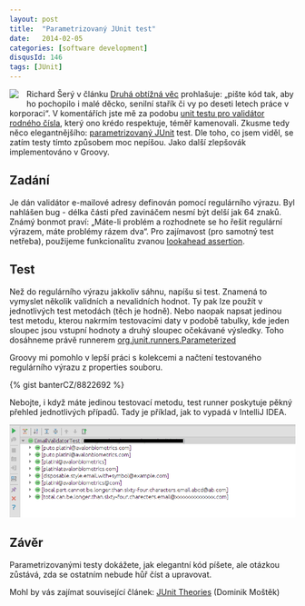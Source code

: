 ```yaml
---
layout: post
title:  "Parametrizovaný JUnit test"
date:   2014-02-05
categories: [software development]
disqusId: 146
tags: [JUnit]
---
```

<div style="float: left; margin: 0 1em 1em 0; text-align: center;"><a href="http://openclipart.org/detail/29641/quality-control:-approved-by-stijnbern-29641"><img src="https://openclipart.org/image/150px/svg_to_png/29641/1267371838.png" /></a></div>Richard Šerý v článku <a href="http://www.aspectworks.com/2014/02/druha-obtizna-vec">Druhá obtížná věc</a> prohlašuje: „pište kód tak, aby ho pochopilo i malé děcko, senilní stařík či vy po deseti letech práce v korporaci“. V komentářích jste mě za podobu <a href="/item/113">unit testu pro validátor rodného čísla</a>, který ono krédo respektuje, téměř kamenovali. Zkusme tedy něco elegantnějšího: <a href="http://junit.org/javadoc/latest/org/junit/runners/Parameterized.html">parametrizovaný JUnit</a> test. Dle toho, co jsem viděl, se zatím testy tímto způsobem moc nepíšou. Jako další zlepšovák implementováno v Groovy.
<!--more-->

Zadání
------

Je dán validátor e-mailové adresy definován pomocí regulárního výrazu. Byl nahlášen bug - délka části před zavináčem nesmí být delší jak 64&nbsp;znaků. Známý bonmot praví: „Máte-li problém a rozhodnete se ho řešit regulární výrazem, máte problémy rázem dva“. Pro zajímavost (pro samotný test netřeba), použijeme funkcionalitu zvanou <a href="http://www.regular-expressions.info/lookaround.html">lookahead assertion</a>.

Test
------

Než do regulárního výrazu jakkoliv sáhnu, napíšu si test. Znamená to vymyslet několik validních a nevalidních hodnot. Ty pak lze použít v jednotlivých test metodách (těch je hodně). Nebo naopak napsat jedinou test metodu, kterou nakrmím testovacími daty v podobě tabulky, kde jeden sloupec jsou vstupní hodnoty a druhý sloupec očekávané výsledky. Toho dosáhneme právě runnerem  <a href="http://junit.org/javadoc/latest/org/junit/runners/Parameterized.html">org.junit.runners.Parameterized</a>

Groovy mi pomohlo v lepší práci s kolekcemi a načtení testovaného regulárního výrazu z properties souboru.

{% gist banterCZ/8822692 %}

Nebojte, i když máte jedinou testovací metodu, test runner poskytuje pěkný přehled 
jednotlivých 
případů. 
Tady je příklad, jak to vypadá v IntelliJ IDEA.

![](/assets/2014-02-05/20140205-idea.png)

Závěr
------

Parametrizovanými testy dokážete, jak elegantní kód píšete, ale otázkou zůstává, zda se ostatním nebude hůř číst a upravovat.

Mohl by vás zajímat související článek: <a href="http://www.dominik-mostek.cz/blog/junit-theories/">JUnit Theories</a> (Dominik Moštěk)